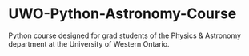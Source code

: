 # UWO-Python-Astronomy-Course
Python course designed for grad students of the Physics &amp; Astronomy department at the University of Western Ontario.
